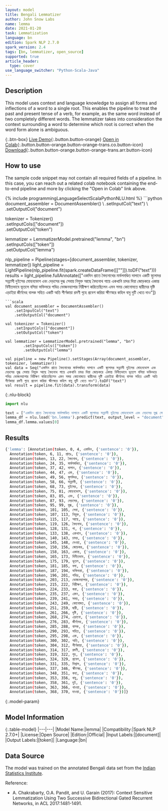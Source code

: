 ```yaml
---
layout: model
title: Bengali Lemmatizer
author: John Snow Labs
name: lemma
date: 2021-01-20
task: Lemmatization
language: bn
edition: Spark NLP 2.7.0
spark_version: 2.4
tags: [bn, lemmatizer, open_source]
supported: true
article_header:
  type: cover
use_language_switcher: "Python-Scala-Java"
---
```


## Description

This model uses context and language knowledge to assign all forms and inflections of a word to a single root. This enables the pipeline to treat the past and present tense of a verb, for example, as the same word instead of two completely different words. The lemmatizer takes into consideration the context surrounding a word to determine which root is correct when the word form alone is ambiguous.

{:.btn-box}
[Live Demo](https://demo.johnsnowlabs.com/public/TEXT_PREPROCESSING/){:.button.button-orange}
[Open in Colab](https://colab.research.google.com/github/JohnSnowLabs/spark-nlp-workshop/blob/master/tutorials/streamlit_notebooks/TEXT_PREPROCESSING.ipynb){:.button.button-orange.button-orange-trans.co.button-icon}
[Download](https://s3.amazonaws.com/auxdata.johnsnowlabs.com/public/models/lemma_bn_2.7.0_2.4_1611163691269.zip){:.button.button-orange.button-orange-trans.arr.button-icon}

## How to use

The sample code snippet may not contain all required fields of a pipeline. In this case, you can reach out a related colab notebook containing the end-to-end pipeline and more by clicking the "Open in Colab" link above.




<div class="tabs-box" markdown="1">
{% include programmingLanguageSelectScalaPythonNLU.html %}
```python
document_assembler = DocumentAssembler() \
    .setInputCol("text") \
    .setOutputCol("document")

tokenizer = Tokenizer()\
    .setInputCols(["document"]) \
    .setOutputCol("token")

lemmatizer = LemmatizerModel.pretrained("lemma", "bn") \
        .setInputCols(["token"]) \
        .setOutputCol("lemma")

nlp_pipeline = Pipeline(stages=[document_assembler, tokenizer, lemmatizer])
light_pipeline = LightPipeline(nlp_pipeline.fit(spark.createDataFrame([[""]]).toDF("text")))
results = light_pipeline.fullAnnotate(["একদিন প্রাতে বৈদ্যনাথের মার্বলমণ্ডিত দালানে একটি স্থূলোদর সন্ন্যাসী দুইসের মোহনভোগ এবং দেড়সের দুগ্ধ সেবায় নিযুক্ত আছে বৈদ্যনাথ গায়ে একখানি চাদর দিয়া জোড়করে একান্ত বিনীতভাবে ভূতলে বসিয়া ভক্তিভরে পবিত্র ভোজনব্যাপার নিরীক্ষণ করিতেছিলেন এমন সময় কোনোমতে দ্বারীদের দৃষ্টি এড়াইয়া জীর্ণদেহ বালক সহিত একটি অতি শীর্ণকায়া রমণী গৃহে প্রবেশ করিয়া ক্ষীণস্বরে কহিল বাবু দুটি খেতে দাও"])
```
```scala
val document_assembler = DocumentAssembler()
    .setInputCol("text")
    .setOutputCol("document")

val tokenizer = Tokenizer()
    .setInputCols(["document"])
    .setOutputCol("token")

val lemmatizer = LemmatizerModel.pretrained("lemma", "bn")
        .setInputCols(["token"])
        .setOutputCol("lemma")

val pipeline = new Pipeline().setStages(Array(document_assembler, tokenizer, lemmatizer))
val data = Seq("একদিন প্রাতে বৈদ্যনাথের মার্বলমণ্ডিত দালানে একটি স্থূলোদর সন্ন্যাসী দুইসের মোহনভোগ এবং দেড়সের দুগ্ধ সেবায় নিযুক্ত আছে বৈদ্যনাথ গায়ে একখানি চাদর দিয়া জোড়করে একান্ত বিনীতভাবে ভূতলে বসিয়া ভক্তিভরে পবিত্র ভোজনব্যাপার নিরীক্ষণ করিতেছিলেন এমন সময় কোনোমতে দ্বারীদের দৃষ্টি এড়াইয়া জীর্ণদেহ বালক সহিত একটি অতি শীর্ণকায়া রমণী গৃহে প্রবেশ করিয়া ক্ষীণস্বরে কহিল বাবু দুটি খেতে দাও").toDF("text")
val result = pipeline.fit(data).transform(data)
```

{:.nlu-block}
```python
import nlu

text = ["একদিন প্রাতে বৈদ্যনাথের মার্বলমণ্ডিত দালানে একটি স্থূলোদর সন্ন্যাসী দুইসের মোহনভোগ এবং দেড়সের দুগ্ধ সেবায় নিযুক্ত আছে বৈদ্যনাথ গায়ে একখানি চাদর দিয়া জোড়করে একান্ত বিনীতভাবে ভূতলে বসিয়া ভক্তিভরে পবিত্র ভোজনব্যাপার নিরীক্ষণ করিতেছিলেন এমন সময় কোনোমতে দ্বারীদের দৃষ্টি এড়াইয়া জীর্ণদেহ বালক সহিত একটি অতি শীর্ণকায়া রমণী গৃহে প্রবেশ করিয়া ক্ষীণস্বরে কহিল বাবু দুটি খেতে দাও"]
lemma_df = nlu.load('bn.lemma').predict(text, output_level = "document")
lemma_df.lemma.values[0]
```

</div>

## Results

```bash
{'lemma': [Annotation(token, 0, 4, একদিন, {'sentence': '0'}),
  Annotation(token, 6, 11, প্রাতঃ, {'sentence': '0'}),
  Annotation(token, 13, 22, বৈদ্যনাথ, {'sentence': '0'}),
  Annotation(token, 24, 35, মার্বলমণ্ডিত, {'sentence': '0'}),
  Annotation(token, 37, 42, দালান, {'sentence': '0'}),
  Annotation(token, 44, 47, এক, {'sentence': '0'}),
  Annotation(token, 49, 56, স্থূলউদর, {'sentence': '0'}),
  Annotation(token, 58, 66, সন্ন্যাসী, {'sentence': '0'}),
  Annotation(token, 68, 73, দুইসের, {'sentence': '0'}),
  Annotation(token, 75, 81, মোহনভোগ, {'sentence': '0'}),
  Annotation(token, 83, 85, এবং, {'sentence': '0'}),
  Annotation(token, 87, 93, দেড়সের, {'sentence': '0'}),
  Annotation(token, 95, 99, দুগ্ধ, {'sentence': '0'}),
  Annotation(token, 101, 105, সেবা, {'sentence': '0'}),
  Annotation(token, 107, 113, নিযুক্ত, {'sentence': '0'}),
  Annotation(token, 115, 117, আছে, {'sentence': '0'}),
  Annotation(token, 119, 126, বৈদ্যনাথ, {'sentence': '0'}),
  Annotation(token, 128, 131, গা, {'sentence': '0'}),
  Annotation(token, 133, 138, একখান, {'sentence': '0'}),
  Annotation(token, 140, 143, চাদর, {'sentence': '0'}),
  Annotation(token, 145, 148, দেওয়া, {'sentence': '0'}),
  Annotation(token, 150, 156, জোড়কর, {'sentence': '0'}),
  Annotation(token, 158, 163, একান্ত, {'sentence': '0'}),
  Annotation(token, 165, 173, বিনীতভাব, {'sentence': '0'}),
  Annotation(token, 175, 179, ভূতল, {'sentence': '0'}),
  Annotation(token, 181, 185, বসা, {'sentence': '0'}),
  Annotation(token, 187, 194, ভক্তিভরা, {'sentence': '0'}),
  Annotation(token, 196, 201, পবিত্র, {'sentence': '0'}),
  Annotation(token, 203, 213, ভোজনব্যাপার, {'sentence': '0'}),
  Annotation(token, 215, 222, নিরীক্ষণ, {'sentence': '0'}),
  Annotation(token, 224, 233, করা, {'sentence': '0'}),
  Annotation(token, 235, 237, এমন, {'sentence': '0'}),
  Annotation(token, 239, 241, সময়, {'sentence': '0'}),
  Annotation(token, 243, 249, কোনোমত, {'sentence': '0'}),
  Annotation(token, 251, 259, দ্বারী, {'sentence': '0'}),
  Annotation(token, 261, 266, দৃষ্টি, {'sentence': '0'}),
  Annotation(token, 268, 274, এড়ানো, {'sentence': '0'}),
  Annotation(token, 276, 283, জীর্ণদেহ, {'sentence': '0'}),
  Annotation(token, 285, 288, বালক, {'sentence': '0'}),
  Annotation(token, 290, 293, সহিত, {'sentence': '0'}),
  Annotation(token, 295, 298, এক, {'sentence': '0'}),
  Annotation(token, 300, 302, অতি, {'sentence': '0'}),
  Annotation(token, 304, 312, শীর্ণকায়া, {'sentence': '0'}),
  Annotation(token, 314, 317, রমণী, {'sentence': '0'}),
  Annotation(token, 319, 322, গৃহ, {'sentence': '0'}),
  Annotation(token, 324, 329, প্রবেশ, {'sentence': '0'}),
  Annotation(token, 331, 335, বিশ্বাস, {'sentence': '0'}),
  Annotation(token, 337, 346, ক্ষীণস্বর, {'sentence': '0'}),
  Annotation(token, 348, 351, কহা, {'sentence': '0'}),
  Annotation(token, 353, 356, বাবু, {'sentence': '0'}),
  Annotation(token, 358, 361, দুই, {'sentence': '0'}),
  Annotation(token, 363, 366, খাওয়া, {'sentence': '0'}),
  Annotation(token, 368, 370, দাওয়া, {'sentence': '0'})]}
```

{:.model-param}
## Model Information

{:.table-model}
|---|---|
|Model Name:|lemma|
|Compatibility:|Spark NLP 2.7.0+|
|License:|Open Source|
|Edition:|Official|
|Input Labels:|[document]|
|Output Labels:|[token]|
|Language:|bn|

## Data Source

The model was trained on the annotated Bengali data set from the [Indian Statistics Institute](https://www.isical.ac.in).

Reference:

- A. Chakrabarty, O.A. Pandit, and U. Garain (2017): Context Sensitive Lemmatization Using Two Successive Bidirectional Gated Recurrent Networks, in ACL 2017:1481-1491.